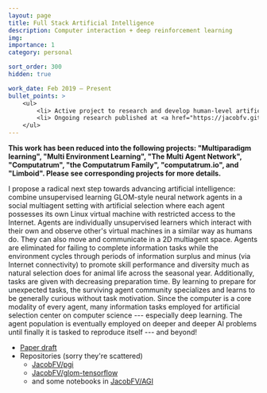 ```yaml
---
layout: page
title: Full Stack Artificial Intelligence
description: Computer interaction + deep reinforcement learning
img: 
importance: 1
category: personal

sort_order: 300
hidden: true

work_date: Feb 2019 – Present
bullet_points: >
    <ul>
        <li> Active project to research and develop human-level artificial intelligence </li>
        <li> Ongoing research published at <a href="https://jacobfv.github.io/projects/extreme_artificial_intelligence/">https://jacobfv.github.io/projects/extreme_artificial_intelligence/</a> </li>
    </ul>
---
```


**This work has been reduced into the following projects: "Multiparadigm learning", "Multi Environment Learning", "The Multi Agent Network", "Computatrum", "the Computatrum Family", "computatrum.io", and "Limboid". Please see corresponding projects for more details.**

I propose a radical next step towards advancing artificial intelligence: combine unsupervised learning GLOM-style neural network agents in a social multiagent setting with artificial selection where each agent possesses its own Linux virtual machine with restricted access to the Internet. Agents are individually unsupervised learners which interact with their own and observe other's virtual machines in a similar way as humans do. They can also move and communicate in a 2D multiagent space. Agents are eliminated for failing to complete information tasks while the environment cycles through periods of information surplus and minus (via Internet connectivity) to promote skill performance and diversity much as natural selection does for animal life across the seasonal year. Additionally, tasks are given with decreasing preparation time. By learning to prepare for unexpected tasks, the surviving agent community specializes and learns to be generally curious without task motivation. Since the computer is a core modality of every agent, many information tasks employed for artificial selection center on computer science --- especially deep learning. The agent population is eventually employed on deeper and deeper AI problems until finally it is tasked to reproduce itself --- and beyond! 

- [Paper draft](https://docs.google.com/document/d/10Hxd-inpEXNkbN45nCSKE53sHgY6oF15i2eO6WRk3L4/edit?usp=sharing)
- Repositories (sorry they're scattered)
    - [JacobFV/pgi](https://github.com/JacobFV/pgi)
    - [JacobFV/glom-tensorflow](https://github.com/JacobFV/glom-tensorflow)
    - and some notebooks in [JacobFV/AGI](https://github.com/JacobFV/AGI)